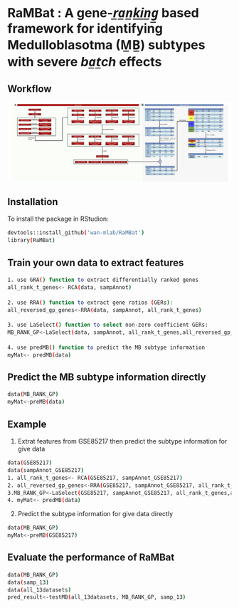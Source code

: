 # RaMBat : A gene-_r̲a̲n̲k̲i̲n̲g̲_ based framework for identifying Medulloblasotma (M̲B̲) subtypes with severe _ba̲t̲ch_ effects

## Workflow
![Workflow of RaMBat](workflow.png)

## Installation
To install the package in RStudion:
```bash
devtools::install_github('wan-mlab/RaMBat')
library(RaMBat)
```

## Train your own data to extract features
```bash
1. use GRA() function to extract differentially ranked genes
all_rank_t_genes<- RCA(data, sampAnnot)

2. use RRA() function to extract gene ratios (GERs):
all_reversed_gp_genes<-RRA(data, sampAnnot, all_rank_t_genes)

3. use LaSelect() function to select non-zero coefficient GERs:
MB_RANK_GP<-LaSelect(data, sampAnnot, all_rank_t_genes,all_reversed_gp_genes)

4. use predMB() function to predict the MB subtype information
myMat<- predMB(data)
```

## Predict the MB subtype information directly
```bash
data(MB_RANK_GP)
myMat<-preMB(data)
```

## Example
1. Extrat features from GSE85217 then predict the subtype information for give data
```bash
data(GSE85217)
data(sampAnnot_GSE85217)
1. all_rank_t_genes<- RCA(GSE85217, sampAnnot_GSE85217)
2. all_reversed_gp_genes<-RRA(GSE85217, sampAnnot_GSE85217, all_rank_t_genes)
3.MB_RANK_GP<-LaSelect(GSE85217, sampAnnot_GSE85217, all_rank_t_genes,all_reversed_gp_genes)
4. myMat<- predMB(data)
```
2. Predict the subtype information for give data directly
```bash
data(MB_RANK_GP)
myMat<-preMB(GSE85217)
```
## Evaluate the performance of RaMBat
```bash
data(MB_RANK_GP)
data(samp_13)
data(all_13datasets)
pred_result<-testMB(all_13datasets, MB_RANK_GP, samp_13)
```
